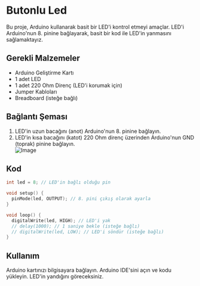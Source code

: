 # Butonlu Led

Bu proje, Arduino kullanarak basit bir LED'i kontrol etmeyi amaçlar. LED'i Arduino'nun 8. pinine bağlayarak, basit bir kod ile LED'in yanmasını sağlamaktayız.

## Gerekli Malzemeler

*   Arduino Geliştirme Kartı
*   1 adet LED
*   1 adet 220 Ohm Direnç (LED'i korumak için)
*   Jumper Kabloları
*   Breadboard (isteğe bağlı)

## Bağlantı Şeması

1.  LED'in uzun bacağını (anot) Arduino'nun 8. pinine bağlayın.
2.  LED'in kısa bacağını (katot) 220 Ohm direnç üzerinden Arduino'nun GND (toprak) pinine bağlayın.  
  ![Image](https://github.com/user-attachments/assets/355d39ef-80ea-4528-9a3f-10128ec53b99)

## Kod

```c++
int led = 8; // LED'in bağlı olduğu pin

void setup() {
  pinMode(led, OUTPUT); // 8. pini çıkış olarak ayarla
}

void loop() {
  digitalWrite(led, HIGH); // LED'i yak
  // delay(1000); // 1 saniye bekle (isteğe bağlı)
  // digitalWrite(led, LOW); // LED'i söndür (isteğe bağlı)
}
 ```
## Kullanım
Arduino kartınızı bilgisayara bağlayın.
Arduino IDE'sini açın ve kodu yükleyin.
LED'in yandığını göreceksiniz.